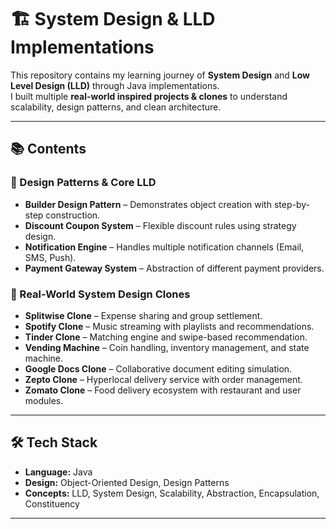 # 🏗️ System Design & LLD Implementations

This repository contains my learning journey of **System Design** and **Low Level Design (LLD)** through Java implementations.  
I built multiple **real-world inspired projects & clones** to understand scalability, design patterns, and clean architecture.

---

## 📚 Contents

### 🔹 Design Patterns & Core LLD
- **Builder Design Pattern** – Demonstrates object creation with step-by-step construction.
- **Discount Coupon System** – Flexible discount rules using strategy design.
- **Notification Engine** – Handles multiple notification channels (Email, SMS, Push).
- **Payment Gateway System** – Abstraction of different payment providers.

### 🔹 Real-World System Design Clones
- **Splitwise Clone** – Expense sharing and group settlement.
- **Spotify Clone** – Music streaming with playlists and recommendations.
- **Tinder Clone** – Matching engine and swipe-based recommendation.
- **Vending Machine** – Coin handling, inventory management, and state machine.
- **Google Docs Clone** – Collaborative document editing simulation.
- **Zepto Clone** – Hyperlocal delivery service with order management.
- **Zomato Clone** – Food delivery ecosystem with restaurant and user modules.

---

## 🛠️ Tech Stack
- **Language:** Java  
- **Design:** Object-Oriented Design, Design Patterns  
- **Concepts:** LLD, System Design, Scalability, Abstraction, Encapsulation, Constituency  

---